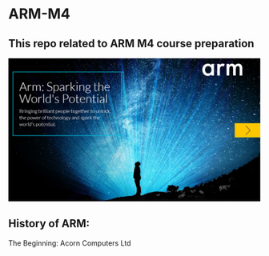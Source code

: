 # ARM-M4
## This repo related to ARM M4 course preparation   
![Getting Started](imgs/img1.png)

## History of ARM:
The Beginning: Acorn Computers Ltd